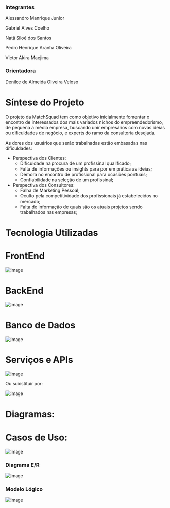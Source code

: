 ### Integrantes

Alessandro Manrique Junior

Gabriel Alves Coelho

Natã Siloé dos Santos

Pedro Henrique Aranha Oliveira

Victor Akira Maejima



### Orientadora
Denilce de Almeida Oliveira Veloso 
 
# Síntese do Projeto

O projeto da MatchSquad tem como objetivo inicialmente fomentar o encontro de interessados dos mais variados nichos do empreendedorismo, de pequena a média empresa, buscando unir empresários com novas ideias ou dificuldades de negócio, e experts do ramo da consultoria desejada. 

As dores dos usuários que serão trabalhadas estão embasadas nas dificuldades:
* Perspectiva dos Clientes:
    * Dificuldade na procura de um profissinal qualificado;
    * Falta de informações ou insights para por em prática as ideias;
    * Demora no encontro de profissional para ocasiões pontuais;
    * Confiabilidade na seleção de um profissinal;
* Perspectiva dos Consultores:
    * Falha de Marketing Pessoal;
    * Oculto pela competitividade dos profissionais já estabelecidos no mercado;
    * Falta de informação de quais são os atuais projetos sendo trabalhados nas empresas;

# Tecnologia Utilizadas

# FrontEnd

![image](https://github.com/user-attachments/assets/35e50092-fb57-4332-abfb-27fc8d3c5b34)

# BackEnd

![image](https://github.com/user-attachments/assets/84895495-21f0-4430-a0c6-3451bf83f018)

# Banco de Dados

![image](https://github.com/user-attachments/assets/b52e4875-d27d-42b1-b250-855dc42c11b1)

# Serviços e APIs

![image](https://github.com/user-attachments/assets/a37a6f30-aa51-4fa2-b49f-5f079e00648c)

Ou subistituir por:

![image](https://github.com/user-attachments/assets/ad13acd4-73ae-4ba1-9752-39b3e24d93cd)

# Diagramas:

# Casos de Uso:

![image](https://github.com/user-attachments/assets/25365920-2820-4d89-b8d1-2396c8be12a0)

### Diagrama E/R

![image](https://github.com/user-attachments/assets/dc821c16-4bd4-4a80-bc95-68831da0e964)

### Modelo Lógico

![image](https://github.com/user-attachments/assets/cb416d7d-1569-4176-87e8-1decd7497e45)
